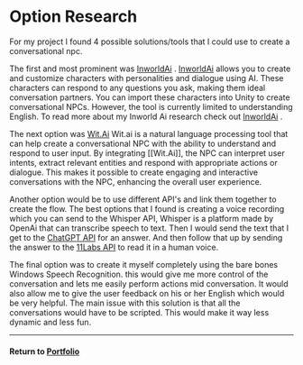 # Option Research

For my project I found 4 possible solutions/tools that I could use to create a conversational npc.

The first and most prominent was [InworldAi](InworldAi.md) .
[InworldAi](InworldAi.md) allows you to create and customize characters with personalities and dialogue using AI. These characters can respond to any questions you ask, making them ideal conversation partners. You can import these characters into Unity to create conversational NPCs. However, the tool is currently limited to understanding English. To read more about my Inworld Ai research check out [InworldAi](InworldAi.md) .

The next option was [Wit.Ai](Wit.Ai.md)
Wit.ai is a natural language processing tool that can help create a conversational NPC with the ability to understand and respond to user input. By integrating [[Wit.Ai]], the NPC can interpret user intents, extract relevant entities and respond with appropriate actions or dialogue. This makes it possible to create engaging and interactive conversations with the NPC, enhancing the overall user experience. 

Another option would be to use different API's and link them together to create the flow. The best options that I found is creating a voice recording which you can send to the Whisper API, Whisper is a platform made by OpenAi that can transcribe speech to text. Then I would send the text that I get to the [ChatGPT API](ChatGPT%20API.md) for an answer. And then follow that up by sending the answer to the [11Labs API](11Labs.md) to read it in a human voice.

The final option was to create it myself completely using the bare bones Windows Speech Recognition. this would give me more control of the conversation and lets me easily perform actions mid conversation. It would also allow me to give the user feedback on his or her English which would be very helpful. The main issue with this solution is that all the conversations would have to be scripted. This would make it way less dynamic and less fun.

---

#### Return to [Portfolio](../README.md)
